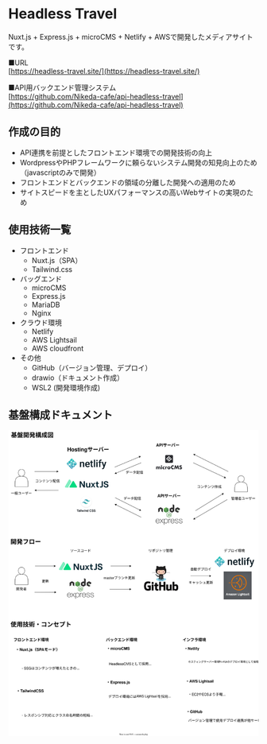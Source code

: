 # Headless Travel
Nuxt.js + Express.js + microCMS + Netlify + AWSで開発したメディアサイトです。

■URL  
[https://headless-travel.site/](https://headless-travel.site/)

■API用バックエンド管理システム  
[https://github.com/Nikeda-cafe/api-headless-travel](https://github.com/Nikeda-cafe/api-headless-travel)


## 作成の目的
* API連携を前提としたフロントエンド環境での開発技術の向上
* WordpressやPHPフレームワークに頼らないシステム開発の知見向上のため（javascriptのみで開発）
* フロントエンドとバックエンドの領域の分離した開発への適用のため
* サイトスピードを主としたUXパフォーマンスの高いWebサイトの実現のため

## 使用技術一覧
* フロントエンド
    - Nuxt.js（SPA）
    - Tailwind.css
* バッグエンド
    - microCMS
    - Express.js
    - MariaDB
    - Nginx
* クラウド環境
    - Netlify
    - AWS Lightsail
    - AWS cloudfront
* その他
    - GitHub（バージョン管理、デプロイ）
    - drawio（ドキュメント作成）
    - WSL2 (開発環境作成)
## 基盤構成ドキュメント
![](./drawio.svg)
